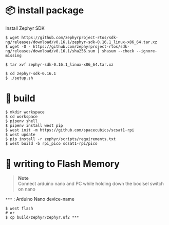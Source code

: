 # :package: install package

Install Zephyr SDK

```shell
$ wget https://github.com/zephyrproject-rtos/sdk-ng/releases/download/v0.16.1/zephyr-sdk-0.16.1_linux-x86_64.tar.xz
$ wget -O - https://github.com/zephyrproject-rtos/sdk-ng/releases/download/v0.16.1/sha256.sum | shasum --check --ignore-missing

$ tar xvf zephyr-sdk-0.16.1_linux-x86_64.tar.xz

$ cd zephyr-sdk-0.16.1
$ ./setup.sh
```

# :hammer: build

```shell
$ mkdir workspace
$ cd workspace
$ pipenv shell
$ pipenv install west pip
$ west init -m https://github.com/spacecubics/scsat1-rpi
$ west update
$ pip install -r zephyr/scripts/requirements.txt
$ west build -b rpi_pico scsat1-rpi/pico
```

# :rocket: writing to Flash Memory

> **Note**  
> Connect arduino nano and PC while holding down the boolsel switch on nano

`***` : Arduino Nano device-name

```shell
$ west flash
# or
$ cp build/zephyr/zephyr.uf2 ***
```
